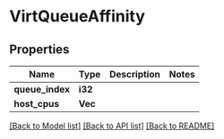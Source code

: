 # VirtQueueAffinity

## Properties

Name | Type | Description | Notes
------------ | ------------- | ------------- | -------------
**queue_index** | **i32** |  | 
**host_cpus** | **Vec<i32>** |  | 

[[Back to Model list]](../README.md#documentation-for-models) [[Back to API list]](../README.md#documentation-for-api-endpoints) [[Back to README]](../README.md)


